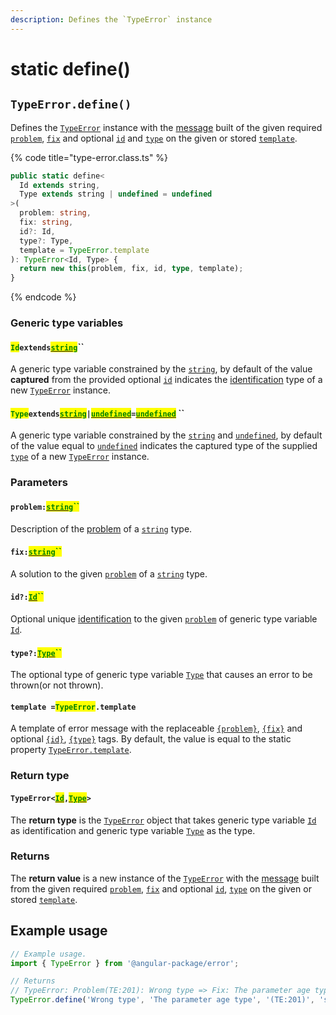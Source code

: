```yaml
---
description: Defines the `TypeError` instance
---
```


# static define()

## `TypeError.define()`

Defines the [`TypeError`](broken-reference) instance with the [message](../../commonerror/accessors/get-message.md) built of the given required [`problem`](static-define.md#problem-string), [`fix`](static-define.md#fix-string) and optional [`id`](static-define.md#id-id) and [`type`](static-define.md#type-string) on the given or stored [`template`](static-define.md#template-typeerror.template).

{% code title="type-error.class.ts" %}
```typescript
public static define<
  Id extends string,
  Type extends string | undefined = undefined
>(
  problem: string,
  fix: string,
  id?: Id,
  type?: Type,
  template = TypeError.template
): TypeError<Id, Type> {
  return new this(problem, fix, id, type, template);
}
```
{% endcode %}

### Generic type variables

#### <mark style="color:green;">`Id`</mark>`extends`[<mark style="color:green;">`string`</mark>](https://www.typescriptlang.org/docs/handbook/basic-types.html#string)``

A generic type variable constrained by the [`string`](https://developer.mozilla.org/en-US/docs/Web/JavaScript/Reference/Global\_Objects/String), by default of the value **captured** from the provided optional [`id`](static-define.md#id-id) indicates the [identification](../../getting-started/basic-concepts.md#identification) type of a new [`TypeError`](broken-reference) instance.

#### <mark style="color:green;">`Type`</mark>`extends`[<mark style="color:green;">`string`</mark>](https://www.typescriptlang.org/docs/handbook/basic-types.html#string)`|`[<mark style="color:green;">`undefined`</mark>](https://www.typescriptlang.org/docs/handbook/basic-types.html#null-and-undefined)`=`[<mark style="color:green;">`undefined`</mark>](https://www.typescriptlang.org/docs/handbook/basic-types.html#null-and-undefined) ``&#x20;

A generic type variable constrained by the [`string`](https://developer.mozilla.org/en-US/docs/Web/JavaScript/Reference/Global\_Objects/String) and [`undefined`](https://www.typescriptlang.org/docs/handbook/basic-types.html#null-and-undefined), by default of the value equal to [`undefined`](https://www.typescriptlang.org/docs/handbook/basic-types.html#null-and-undefined) indicates the captured type of the supplied [`type`](static-define.md#type-type) of a new [`TypeError`](broken-reference) instance.

### Parameters

#### `problem:`[<mark style="color:green;">`string`</mark>](https://developer.mozilla.org/en-US/docs/Web/JavaScript/Reference/Global\_Objects/String)<mark style="color:green;">``</mark>

Description of the [problem](../../getting-started/basic-concepts.md#problem) of a [`string`](https://developer.mozilla.org/en-US/docs/Web/JavaScript/Reference/Global\_Objects/String) type.

#### `fix:`[<mark style="color:green;">`string`</mark>](https://developer.mozilla.org/en-US/docs/Web/JavaScript/Reference/Global\_Objects/String)<mark style="color:green;">``</mark>

A solution to the given [`problem`](static-define.md#problem-string) of a [`string`](https://developer.mozilla.org/en-US/docs/Web/JavaScript/Reference/Global\_Objects/String) type.

#### `id?:`[<mark style="color:green;">`Id`</mark>](static-define.md#idextendsstring)<mark style="color:green;">``</mark>

Optional unique [identification](../../getting-started/basic-concepts.md#identification) to the given [`problem`](static-define.md#problem-string) of generic type variable [`Id`](static-define.md#idextendsstring).

#### `type?:`[<mark style="color:green;">`Type`</mark>](static-define.md#typeextendsstring-or-undefined-undefined)<mark style="color:green;">``</mark>

The optional type of generic type variable [`Type`](static-define.md#typeextendsstring-or-undefined-undefined) that causes an error to be thrown(or not thrown).

#### `template =`<mark style="color:green;">`TypeError`</mark>`.template`

A template of error message with the replaceable [`{problem}`](../../commonerror/properties/static-template.md#problem), [`{fix}`](../../commonerror/properties/static-template.md#fix) and optional [`{id}`](../../commonerror/properties/static-template.md#id), [`{type}`](../../commonerror/properties/static-template.md#type) tags. By default, the value is equal to the static property [`TypeError.template`](../properties/static-template.md).

### Return type

#### `TypeError<`[<mark style="color:green;">`Id`</mark>](static-define.md#idextendsstring)`,`[<mark style="color:green;">`Type`</mark>](static-define.md#typeextendsstring-or-undefined-undefined)`>`

The **return type** is the [`TypeError`](broken-reference) object that takes generic type variable [`Id`](static-define.md#idextendsstring) as identification and  generic type variable [`Type`](static-define.md#typeextendsstring-or-undefined-undefined) as the type.

### Returns

The **return value** is a new instance of the [`TypeError`](broken-reference) with the [message](../../commonerror/accessors/get-message.md) built from the given required [`problem`](static-define.md#problem-string), [`fix`](static-define.md#fix-string) and optional [`id`](static-define.md#id-id), [`type`](static-define.md#type-type) on the given or stored [`template`](static-define.md#template-typeerror.template).

## Example usage

```typescript
// Example usage.
import { TypeError } from '@angular-package/error';

// Returns
// TypeError: Problem(TE:201): Wrong type => Fix: The parameter age type must be of the string
TypeError.define('Wrong type', 'The parameter age type', '(TE:201)', 'string');
```
